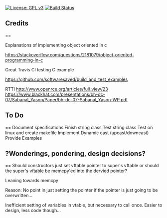 [![License: GPL v3](https://img.shields.io/badge/License-GPL%20v3-blue.svg)](https://www.gnu.org/licenses/gpl-3.0)
[![Build Status](https://travis-ci.com/Maknee/OOC.svg?token=awrLzay2NUpTLyLqBpuQ&branch=master)](https://travis-ci.com/Maknee/OOC)

## Credits
==

Explanations of implementing object oriented in c

https://stackoverflow.com/questions/2181079/object-oriented-programming-in-c

Great Travis CI testing C example

https://github.com/softwaresaved/build_and_test_examples

RTTI
http://www.openrce.org/articles/full_view/23
https://www.blackhat.com/presentations/bh-dc-07/Sabanal_Yason/Paper/bh-dc-07-Sabanal_Yason-WP.pdf

## To Do
==
Document specifications
Finish string class
Test string class
Test on linux and create makefile
Implement Dynamic cast (upcast/downcast)
Provide Examples

## ?Wonderings, pondering, design decisions?
==
Should constructors just set vftable pointer to super's vftable or should the super's vftable be memcpy'ed into the dervied pointer?

Leaning towards memcpy

Reason:
No point in just setting the pointer if the pointer is just going to be overwritten...

Inefficient setting of variables in vtable, but necessary to call once. Easier to design, less code though...
